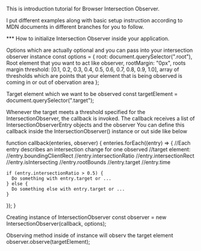 This is introduction tutorial for Browser Intersection Observer.

I put different examples along with basic setup instruction according to MDN documents in different branches for you to follow.

\*\*\* How to initialize Intersection Observer inside your application.

Options which are actually optional and you can pass into your intersection observer instance
const options = {
root: document.querySelector(".root"),
Root element that you want to act like observer,
rootMargin: "0px",
roots margin
threshold: [0.1, 0.2, 0.3, 0.4, 0.5, 0.6, 0.7, 0.8, 0.9, 1.0],
array of thresholds which are points that your element that is being observed is coming in or out of obervation area
};

Target element which we want to be observed
const targetElement = document.querySelector(".target");

Whenever the target meets a threshold specified for the IntersectionObserver,
the callback is invoked. The callback receives a list of IntersectionObserverEntry objects and the observer
You can define this callback inside the IntersectionObserver() instance or out side like below

function callback(enteries, observer) {
enteries.forEach((entry) => {
//Each entry describes an intersection change for one observed
//target element:
//entry.boundingClientRect
//entry.intersectionRatio
//entry.intersectionRect
//entry.isIntersecting
//entry.rootBounds
//entry.target
//entry.time

    if (entry.intersectionRatio > 0.5) {
      Do something with entry.target or ...
    } else {
      Do something else with entry.target or ...
    }

});
}

Creating instance of IntersectionObserver
const observer = new IntersectionObserver(callback, options);

Observing method inside of instance will observ the target element
observer.observe(targetElement);
